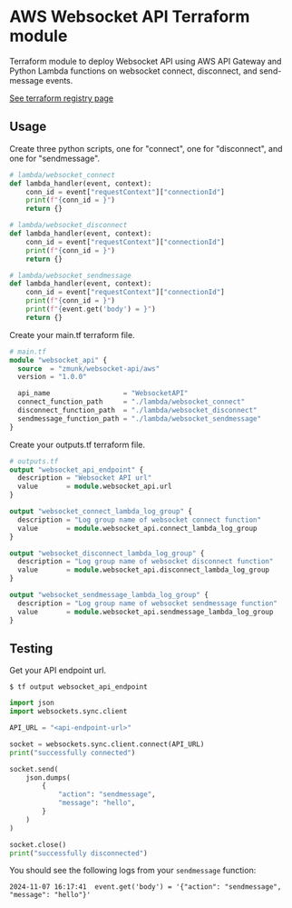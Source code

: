 # AWS Websocket API Terraform module

Terraform module to deploy Websocket API using AWS API Gateway and Python Lambda functions
on websocket connect, disconnect, and send-message events.

[See terraform registry page](https://registry.terraform.io/modules/zmunk/websocket-api/aws/latest)

## Usage
Create three python scripts, one for "connect", one for "disconnect", and one for "sendmessage".
```python
# lambda/websocket_connect
def lambda_handler(event, context):
    conn_id = event["requestContext"]["connectionId"]
    print(f"{conn_id = }")
    return {}
```
```python
# lambda/websocket_disconnect
def lambda_handler(event, context):
    conn_id = event["requestContext"]["connectionId"]
    print(f"{conn_id = }")
    return {}
```
```python
# lambda/websocket_sendmessage
def lambda_handler(event, context):
    conn_id = event["requestContext"]["connectionId"]
    print(f"{conn_id = }")
    print(f"{event.get('body') = }")
    return {}
```
Create your main.tf terraform file.
```terraform
# main.tf
module "websocket_api" {
  source  = "zmunk/websocket-api/aws"
  version = "1.0.0"

  api_name                  = "WebsocketAPI"
  connect_function_path     = "./lambda/websocket_connect"
  disconnect_function_path  = "./lambda/websocket_disconnect"
  sendmessage_function_path = "./lambda/websocket_sendmessage"
}
```
Create your outputs.tf terraform file.
```terraform
# outputs.tf
output "websocket_api_endpoint" {
  description = "Websocket API url"
  value       = module.websocket_api.url
}

output "websocket_connect_lambda_log_group" {
  description = "Log group name of websocket connect function"
  value       = module.websocket_api.connect_lambda_log_group
}

output "websocket_disconnect_lambda_log_group" {
  description = "Log group name of websocket disconnect function"
  value       = module.websocket_api.disconnect_lambda_log_group
}

output "websocket_sendmessage_lambda_log_group" {
  description = "Log group name of websocket sendmessage function"
  value       = module.websocket_api.sendmessage_lambda_log_group
}
```

## Testing
Get your API endpoint url.

    $ tf output websocket_api_endpoint
```python
import json
import websockets.sync.client

API_URL = "<api-endpoint-url>"

socket = websockets.sync.client.connect(API_URL)
print("successfully connected")

socket.send(
    json.dumps(
        {
            "action": "sendmessage",
            "message": "hello",
        }
    )
)

socket.close()
print("successfully disconnected")
```
You should see the following logs from your `sendmessage` function:

    2024-11-07 16:17:41  event.get('body') = '{"action": "sendmessage", "message": "hello"}'
